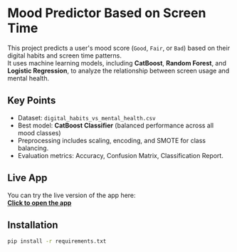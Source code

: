 # Mood Predictor Based on Screen Time

This project predicts a user's mood score (`Good`, `Fair`, or `Bad`) based on their digital habits and screen time patterns.  
It uses machine learning models, including **CatBoost**, **Random Forest**, and **Logistic Regression**, to analyze the relationship between screen usage and mental health.

## Key Points
- Dataset: `digital_habits_vs_mental_health.csv`
- Best model: **CatBoost Classifier** (balanced performance across all mood classes)
- Preprocessing includes scaling, encoding, and SMOTE for class balancing.
- Evaluation metrics: Accuracy, Confusion Matrix, Classification Report.

## Live App
You can try the live version of the app here:  
[**Click to open the app**](https://mood-predictor-99wn.onrender.com)

## Installation
```bash
pip install -r requirements.txt
